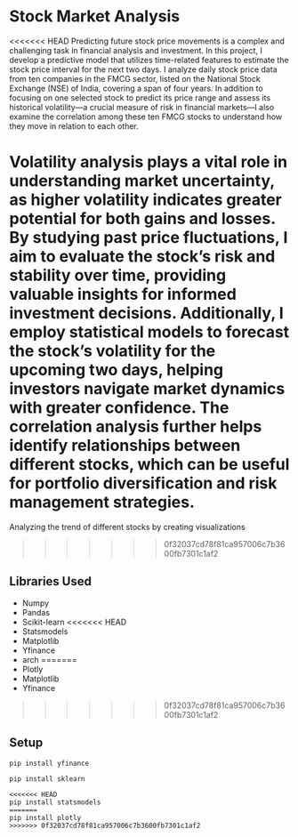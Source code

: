 
# Stock Market Analysis

<<<<<<< HEAD
Predicting future stock price movements is a complex and challenging task in financial analysis and investment. In this project, I develop a predictive model that utilizes time-related features to estimate the stock price interval for the next two days. I analyze daily stock price data from ten companies in the FMCG sector, listed on the National Stock Exchange (NSE) of India, covering a span of four years. In addition to focusing on one selected stock to predict its price range and assess its historical volatility—a crucial measure of risk in financial markets—I also examine the correlation among these ten FMCG stocks to understand how they move in relation to each other.

Volatility analysis plays a vital role in understanding market uncertainty, as higher volatility indicates greater potential for both gains and losses. By studying past price fluctuations, I aim to evaluate the stock’s risk and stability over time, providing valuable insights for informed investment decisions. Additionally, I employ statistical models to forecast the stock’s volatility for the upcoming two days, helping investors navigate market dynamics with greater confidence. The correlation analysis further helps identify relationships between different stocks, which can be useful for portfolio diversification and risk management strategies.
=======
Analyzing the trend of different stocks by creating visualizations
>>>>>>> 0f32037cd78f81ca957006c7b3600fb7301c1af2


## Libraries Used
* Numpy
* Pandas
* Scikit-learn
<<<<<<< HEAD
* Statsmodels
* Matplotlib
* Yfinance
* arch
=======
* Plotly
* Matplotlib
* Yfinance
>>>>>>> 0f32037cd78f81ca957006c7b3600fb7301c1af2
## Setup
``` 
pip install yfinance
```
``` 
pip install sklearn
```
``` 
<<<<<<< HEAD
pip install statsmodels
=======
pip install plotly
>>>>>>> 0f32037cd78f81ca957006c7b3600fb7301c1af2
```